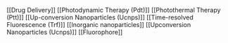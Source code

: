 [[Drug Delivery]]
[[Photodynamic Therapy (Pdt)]]
[[Photothermal Therapy (Ptt)]]
[[Up-conversion Nanoparticles (Ucnps)]]
[[Time-resolved Fluorescence (Trf)]]
[[Inorganic nanoparticles]]
[[Upconversion Nanoparticles (Ucnps)]]
[[Fluorophore]]
